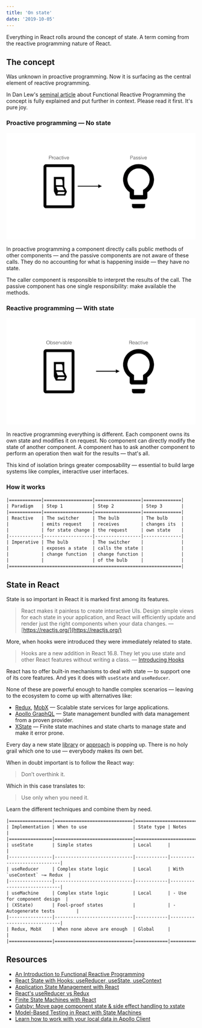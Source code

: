 ```yaml
---
title: 'On state'
date: '2019-10-05'
---
```


Everything in React rolls around the concept of state. A term coming from the reactive programming nature of React.

<!--more-->

## The concept

Was unknown in proactive programming. Now it is surfacing as the central element of reactive programming.

In Dan Lew's [seminal article](https://blog.danlew.net/2017/07/27/an-introduction-to-functional-reactive-programming/) about Functional Reactive Programming the concept is fully explained and put further in context. Please read it first. It's pure joy.

### Proactive programming &mdash; No state

![Proactive](proactive.png)

In proactive programming a component directly calls public methods of other components &mdash; and the passive components are not aware of these calls. They do no accounting for what is happening inside &mdash; they have no state. 

The caller component is responsible to interpret the results of the call. The passive component has one single responsibility: make available the methods.

### Reactive programming &mdash; With state

![Reactive](reactive.png)

In reactive programming everything is different. Each component owns its own state and modifies it on request. No component can directly modify the state of another component. A component has to ask another component to perform an operation then wait for the results &mdash; that's all.

This kind of isolation brings greater composability &mdash; essential to build large systems like complex, interactive user interfaces.

### How it works

```
|============|==================|=================|==============|
| Paradigm   | Step 1           | Step 2          | Step 3       |
|============|==================|=================|==============|
| Reactive   | The switcher     | The bulb        | The bulb     |
|            | emits request    | receives        | changes its  |
|            | for state change | the request     | own state    |
|------------|------------------|-----------------|--------------|
| Imperative | The bulb         | The switcher    |              |
|            | exposes a state  | calls the state |              |
|            | change function  | change function |              |
|            |                  | of the bulb     |              |
|================================================================|
```

## State in React

State is so important in React it is marked first among its features.

> React makes it painless to create interactive UIs. Design simple views for each state in your application, and React will efficiently update and render just the right components when your data changes. &mdash; [https://reactjs.org/](https://reactjs.org/)

More, when hooks were introduced they were immediately related to state. 

> Hooks are a new addition in React 16.8. They let you use state and other React features without writing a class. &mdash; [Introducing Hooks](https://reactjs.org/docs/hooks-intro.html)

React has to offer built-in mechanisms to deal with state &mdash; to support one of its core features. And yes it does with `useState` and `useReducer`. 

None of these are powerful enough to handle complex scenarios &mdash; leaving to the ecosystem to come up with  alternatives like:

- [Redux](https://redux.js.org/), [MobX](https://mobx.js.org/) &mdash; Scalable state services for large applications.
- [Apollo GraphQL](https://www.apollographql.com/docs/react/essentials/local-state/) &mdash; State management bundled with data management from a proven provider.
- [XState](https://css-tricks.com/finite-state-machines-with-react/) &mdash; Finite state machines and state charts to manage state and make it error prone.

Every day a new state [library](https://twitter.com/DavidKPiano/status/1180174113954029570) or [approach](https://twitter.com/dai_shi/status/1178106720108679168) is popping up. There is no holy grail which one to use &mdash; everybody makes its own bet.

When in doubt important is to follow the React way: 

> Don’t overthink it. 

Which in this case translates to:

> Use only when you need it.

Learn the different techniques and combine them by need.

```
|================|=============================|===========================================
| Implementation | When to use                 | State type | Notes                       |
|================|=============================|===========================================
| useState       | Simple states               | Local      |                             |
|----------------|-----------------------------|------------|-----------------------------|
| useReducer     | Complex state logic         | Local      | With `useContext` ~= Redux  |
|----------------|-----------------------------|------------|-----------------------------|
| useMachine     | Complex state logic         | Local      | - Use for component design  |
| (XState)       | Fool-proof states           |            | - Autogenerate tests        |
|----------------|-----------------------------|------------|-----------------------------|
| Redux, MobX    | When none above are enough  | Global     |                             |
|================|=============================|============|=============================|
```

## Resources

- [An Introduction to Functional Reactive Programming](https://blog.danlew.net/2017/07/27/an-introduction-to-functional-reactive-programming/)
- [React State with Hooks: useReducer, useState, useContext](https://www.robinwieruch.de/react-state-usereducer-usestate-usecontext/)
- [Application State Management with React](https://kentcdodds.com/blog/application-state-management-with-react)
- [React's useReducer vs Redux](https://www.robinwieruch.de/redux-vs-usereducer/)
- [Finite State Machines with React](https://css-tricks.com/finite-state-machines-with-react/)
- [Gatsby: Move page component state & side effect handling to xstate](https://github.com/gatsbyjs/gatsby/pull/11897)
- [Model-Based Testing in React with State Machines](https://css-tricks.com/model-based-testing-in-react-with-state-machines/)
- [Learn how to work with your local data in Apollo Client](https://www.apollographql.com/docs/react/essentials/local-state/)